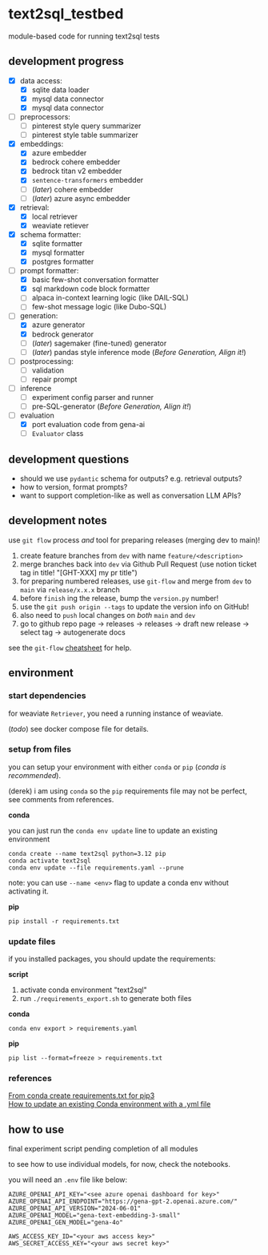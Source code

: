 # text2sql_testbed

module-based code for running text2sql tests

## development progress

- [x] data access:
    - [x] sqlite data loader
    - [x] mysql data connector
    - [x] mysql data connector
- [ ] preprocessors:
    - [ ] pinterest style query summarizer
    - [ ] pinterest style table summarizer
- [x] embeddings:
    - [x] azure embedder
    - [x] bedrock cohere embedder
    - [x] bedrock titan v2 embedder
    - [x] `sentence-transformers` embedder
    - [ ] (*later*) cohere embedder
    - [ ] (*later*) azure async embedder
- [x] retrieval:
    - [x] local retriever
    - [x] weaviate retiever
- [x] schema formatter:
    - [x] sqlite formatter
    - [x] mysql formatter
    - [x] postgres formatter
- [ ] prompt formatter:
    - [x] basic few-shot conversation formatter
    - [x] sql markdown code block formatter
    - [ ] alpaca in-context learning logic (like DAIL-SQL)
    - [ ] few-shot message logic (like Dubo-SQL)
- [ ] generation:
    - [x] azure generator
    - [x] bedrock generator
    - [ ] (*later*) sagemaker (fine-tuned) generator
    - [ ] (*later*) pandas style inference mode (*Before Generation, Align it!*)
- [ ] postprocessing:
    - [ ] validation
    - [ ] repair prompt
- [ ] inference
    - [ ] experiment config parser and runner
    - [ ] pre-SQL-generator (*Before Generation, Align it!*)
- [ ] evaluation
    - [x] port evaluation code from gena-ai
    - [ ] `Evaluator` class

## development questions

- should we use `pydantic` schema for outputs? e.g. retrieval outputs?
- how to version, format prompts?
- want to support completion-like as well as conversation LLM APIs?

## development notes

use `git flow` process *and* tool for preparing releases (merging dev to main)!

1. create feature branches from `dev` with name `feature/<description>`
2. merge branches back into `dev` via Github Pull Request (use notion ticket tag in title! "[GHT-XXX] my pr title")
3. for preparing numbered releases, use `git-flow` and merge from `dev` to `main` via `release/x.x.x` branch
4. before `finish` ing the release, bump the `version.py` number!
5. use the `git push origin --tags` to update the version info on GitHub!
6. also need to `push` local changes on *both* `main` and `dev`
7. go to github repo page -> releases -> releases -> draft new release -> select tag -> autogenerate docs

see the `git-flow` [cheatsheet](http://danielkummer.github.io/git-flow-cheatsheet/) for help.

## environment

### start dependencies

for weaviate `Retriever`, you need a running instance of weaviate.

(*todo*) see docker compose file for details.

### setup from files

you can setup your environment with either `conda` or `pip` (*conda is recommended*).

(derek) i am using `conda` so the `pip` requirements file may not be perfect, see comments from references.

**conda**

you can just run the `conda env update` line to update an existing environment

```
conda create --name text2sql python=3.12 pip
conda activate text2sql
conda env update --file requirements.yaml --prune
``` 

note: you can use `--name <env>` flag to update a conda env without activating it.

**pip**

`pip install -r requirements.txt`

### update files

if you installed packages, you should update the requirements:

**script**

1. activate conda environment "text2sql"
2. run `./requirements_export.sh` to generate both files

**conda**

`conda env export > requirements.yaml`

**pip**

`pip list --format=freeze > requirements.txt`

### references

[From conda create requirements.txt for pip3](https://stackoverflow.com/questions/50777849/from-conda-create-requirements-txt-for-pip3)  
[How to update an existing Conda environment with a .yml file](https://stackoverflow.com/questions/42352841/how-to-update-an-existing-conda-environment-with-a-yml-file)

## how to use

final experiment script pending completion of all modules

to see how to use individual models, for now, check the notebooks.

you will need an `.env` file like below:

```
AZURE_OPENAI_API_KEY="<see azure openai dashboard for key>"
AZURE_OPENAI_API_ENDPOINT="https://gena-gpt-2.openai.azure.com/"
AZURE_OPENAI_API_VERSION="2024-06-01"
AZURE_OPENAI_MODEL="gena-text-embedding-3-small"
AZURE_OPENAI_GEN_MODEL="gena-4o"

AWS_ACCESS_KEY_ID="<your aws access key>"
AWS_SECRET_ACCESS_KEY="<your aws secret key>"
```
